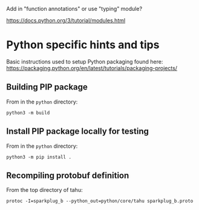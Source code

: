 Add in "function annotations" or use "typing" module?

https://docs.python.org/3/tutorial/modules.html

# Python specific hints and tips

Basic instructions used to setup Python packaging found here: https://packaging.python.org/en/latest/tutorials/packaging-projects/

## Building PIP package

From in the `python` directory:

```
python3 -m build
```

## Install PIP package locally for testing

From in the `python` directory:

```
python3 -m pip install .
```

## Recompiling protobuf definition

From the top directory of tahu:

```
protoc -I=sparkplug_b --python_out=python/core/tahu sparkplug_b.proto
```

